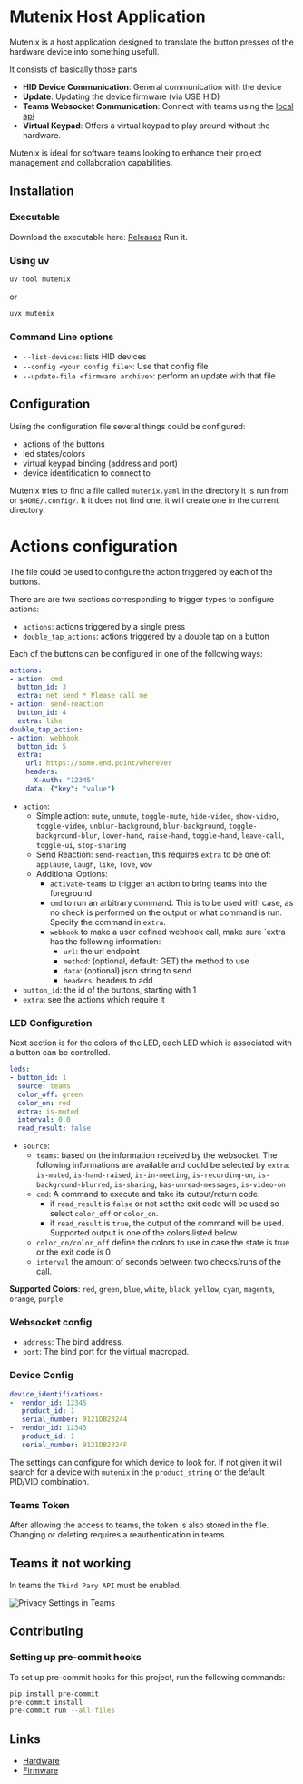 # Mutenix Host Application

Mutenix is a host application designed to translate the button presses of the hardware device into something usefull.

It consists of basically those parts

- **HID Device Communication**: General communication with the device
- **Update**: Updating the device firmware (via USB HID)
- **Teams Websocket Communication**: Connect with teams using the [local api](#enable-local-api)
- **Virtual Keypad**: Offers a virtual keypad to play around without the hardware.

Mutenix is ideal for software teams looking to enhance their project management and collaboration capabilities.

## Installation

### Executable

Download the executable here: [Releases](https://github.com/mutenix-org/software-host/releases/latest)
Run it.

### Using uv

```bash
uv tool mutenix
```

or

```bash
uvx mutenix
```

### Command Line options

- `--list-devices`: lists HID devices
- `--config <your config file>`: Use that config file
- `--update-file <firmware archive>`: perform an update with that file

## Configuration

Using the configuration file several things could be configured:

- actions of the buttons
- led states/colors
- virtual keypad binding (address and port)
- device identification to connect to

Mutenix tries to find a file called `mutenix.yaml` in the directory it is run from or `$HOME/.config/`. It it does not find one, it will create one in the current directory.


# Actions configuration

The file could be used to configure the action triggered by each of the buttons.

There are are two sections corresponding to trigger types to configure actions:

- `actions`: actions triggered by a single press
- `double_tap_actions`: actions triggered by a double tap on a button

Each of the buttons can be configured in one of the following ways:

```yaml
actions:
- action: cmd
  button_id: 3
  extra: net send * Please call me
- action: send-reaction
  button_id: 4
  extra: like
double_tap_action:
- action: webhook
  button_id: 5
  extra:
    url: https://some.end.point/wherever
    headers:
      X-Auth: "12345"
    data: {"key": "value"}
```

- `action`:
    - Simple action: `mute`, `unmute`, `toggle-mute`, `hide-video`, `show-video`, `toggle-video`, `unblur-background`, `blur-background`, `toggle-background-blur`, `lower-hand`, `raise-hand`, `toggle-hand`, `leave-call`, `toggle-ui`, `stop-sharing`
    - Send Reaction: `send-reaction`, this requires `extra` to be one of: `applause`, `laugh`, `like`, `love`, `wow`
    - Additional Options:
      - `activate-teams` to trigger an action to bring teams into the foreground
      - `cmd` to run an arbitrary command. This is to be used with case, as no check is performed on the output or what command is run. Specify the command in `extra`.
      - `webhook` to make a user defined webhook call, make sure `extra has the following information:
        - `url`: the url endpoint
        - `method`: (optional, default: GET) the method to use
        - `data`: (optional) json string to send
        - `headers`: headers to add
- `button_id`: the id of the buttons, starting with 1
- `extra`: see the actions which require it


### LED Configuration

Next section is for the colors of the LED, each LED which is associated with a button can be controlled.

```yaml
leds:
- button_id: 1
  source: teams
  color_off: green
  color_on: red
  extra: is-muted
  interval: 0.0
  read_result: false
```

- `source`:
  - `teams`: based on the information received by the websocket. The following informations are available and could be selected by `extra`: `is-muted`, `is-hand-raised`, `is-in-meeting`, `is-recording-on`, `is-background-blurred`, `is-sharing`, `has-unread-messages`, `is-video-on`
  - `cmd`: A command to execute and take its output/return code.
    - if `read_result` is `false` or not set the exit code will be used so select `color_off` or `color_on`.
    - if `read_result` is `true`, the output of the command will be used. Supported output is one of the colors listed below.
  - `color_on/color_off` define the colors to use in case the state is true or the exit code is 0
  - `interval` the amount of seconds between two checks/runs of the call.

**Supported Colors**: `red`, `green`, `blue`, `white`, `black`, `yellow`, `cyan`, `magenta`, `orange`, `purple`

### Websocket config

- `address`: The bind address.
- `port`: The bind port for the virtual macropad.

### Device Config

```yaml
device_identifications:
-  vendor_id: 12345
   product_id: 1
   serial_number: 9121DB23244
-  vendor_id: 12345
   product_id: 1
   serial_number: 9121DB2324F
```

The settings can configure for which device to look for. If not given it will search for a device with `mutenix` in the `product_string` or the default PID/VID combination.

### Teams Token

After allowing the access to teams, the token is also stored in the file. Changing or deleting requires a reauthentication in teams.


## Teams it not working

In teams the `Third Pary API` must be enabled.

![Privacy Settings in Teams](images/privacy_settings.png)


## Contributing

### Setting up pre-commit hooks

To set up pre-commit hooks for this project, run the following commands:

```sh
pip install pre-commit
pre-commit install
pre-commit run --all-files
```


## Links

- [Hardware](https://github.com/mutenix-org/hardware-macroboard)
- [Firmware](https://github.com/mutenix-org/firmware-macroboard)
